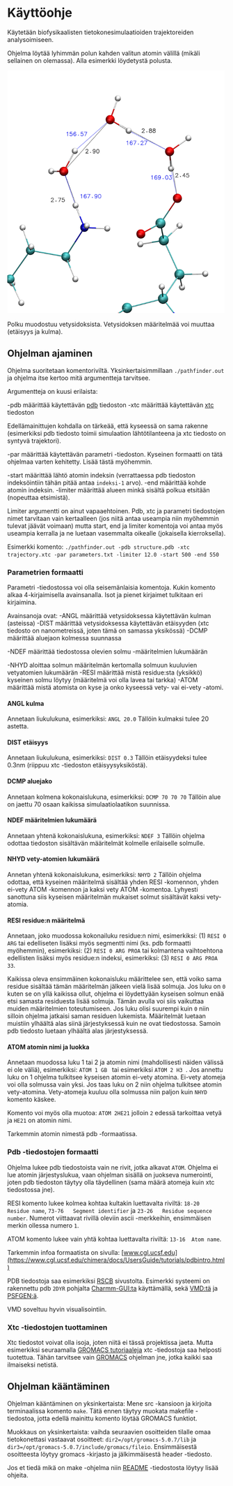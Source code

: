 # Käyttöohje

Käytetään biofysikaalisten tietokonesimulaatioiden trajektoreiden analysoimiseen.

Ohjelma löytää lyhimmän polun kahden valitun atomin välillä
(mikäli sellainen on olemassa). Alla esimerkki löydetystä polusta.

![alt text](../tests/step138_hydrogen_bond_path.png "Löydetty polku")

Polku muodostuu vetysidoksista.
Vetysidoksen määritelmää voi muuttaa (etäisyys ja kulma).

## Ohjelman ajaminen
Ohjelma suoritetaan komentoriviltä.
Yksinkertaisimmillaan `./pathfinder.out` ja ohjelma itse kertoo mitä argumentteja tarvitsee.

Argumentteja on kuusi erilaista:

-pdb määrittää käytettävän [pdb](https://www.cgl.ucsf.edu/chimera/docs/UsersGuide/tutorials/pdbintro.html) tiedoston
-xtc määrittää käytettävän [xtc](http://manual.gromacs.org/online/xtc.html) tiedoston

Edellämainittujen kohdalla on tärkeää, että kyseessä on sama rakenne
(esimerkiksi pdb tiedosto toimii simulaation lähtötilanteena
ja xtc tiedosto on syntyvä trajektori).

-par määrittää käytettävän parametri -tiedoston.
Kyseinen formaatti on tätä ohjelmaa varten kehitetty.
Lisää tästä myöhemmin.

-start määrittää lähtö atomin indeksin (verrattaessa pdb tiedoston indeksöintiin tähän pitää antaa `indeksi-1` arvo).
-end määrittää kohde atomin indeksin.
-limiter määrittää alueen minkä sisältä polkua etsitään (nopeuttaa etsimistä).

Limiter argumentti on ainut vapaaehtoinen.
Pdb, xtc ja parametri tiedostojen nimet tarvitaan vain kertaalleen
(jos niitä antaa useampia niin myöhemmin tulevat jäävät voimaan)
mutta start, end ja limiter komentoja voi antaa myös useampia kerralla
ja ne luetaan vasemmalta oikealle (jokaisella kierroksella).

Esimerkki komento:
`./pathfinder.out -pdb structure.pdb -xtc trajectory.xtc -par parameters.txt -limiter 12.0 -start 500 -end 550`

### Parametrien formaatti
Parametri -tiedostossa voi olla seisemänlaisia komentoja.
Kukin komento alkaa 4-kirjaimisella avainsanalla.
Isot ja pienet kirjaimet tulkitaan eri kirjaimina.

Avainsanoja ovat:
-ANGL määrittää vetysidoksessa käytettävän kulman (asteissa)
-DIST määrittää vetysidoksessa käytettävän etäisyyden (xtc tiedosto on nanometreissä, joten tämä on samassa yksikössä)
-DCMP määrittää aluejaon kolmessa suunnassa

-NDEF määrittää tiedostossa olevien solmu -määritelmien lukumäärän

-NHYD aloittaa solmun määritelmän kertomalla solmuun kuuluvien vetyatomien lukumäärän
-RESI määrittää mistä residue:sta (yksikkö) kyseinen solmu löytyy (määritelmä voi olla lavea tai tarkka)
-ATOM määrittää mistä atomista on kyse ja onko kyseessä vety- vai ei-vety -atomi.

#### ANGL kulma
Annetaan liukulukuna, esimerkiksi:
`ANGL 20.0`
Tällöin kulmaksi tulee 20 astetta.

#### DIST etäisyys
Annetaan liukulukuna, esimerkiksi:
`DIST 0.3`
Tällöin etäisyydeksi tulee 0.3nm (riippuu xtc -tiedoston etäisyysyksiköstä).

#### DCMP aluejako
Annetaan kolmena kokonaislukuna, esimerkiksi:
`DCMP 70 70 70`
Tällöin alue on jaettu 70 osaan kaikissa simulaatiolaatikon suunnissa.

#### NDEF määritelmien lukumäärä
Annetaan yhtenä kokonaislukuna, esimerkiksi:
`NDEF 3`
Tällöin ohjelma odottaa tiedoston sisältävän määritelmät kolmelle erilaiselle solmulle.

#### NHYD vety-atomien lukumäärä
Annetan yhtenä kokonaislukuna, esimerkiksi:
`NHYD 2`
Tällöin ohjelma odottaa, että kyseinen määritelmä sisältää yhden RESI -komennon,
yhden ei-vety ATOM -komennon ja kaksi vety ATOM -komentoa.
Lyhyesti sanottuna siis kyseisen määritelmän mukaiset solmut sisältävät kaksi vety-atomia.

#### RESI residue:n määritelmä
Annetaan, joko muodossa kokonailuku residue:n nimi, esimerkiksi:
(1) `RESI 0 ARG`
tai edelliseten lisäksi myös segmentti nimi (ks. pdb formaatti myöhemmin), esimerkiksi:
(2) `RESI 0 ARG PROA`
tai kolmantena vaihtoehtona edellisten lisäksi myös residue:n indeksi, esimerkiksi:
(3) `RESI 0 ARG PROA 33`.

Kaikissa oleva ensimmäinen kokonaisluku määrittelee sen,
että voiko sama residue sisältää tämän määritelmän jälkeen vielä lisää solmuja.
Jos luku on `0` kuten se on yllä kaikissa ollut,
ohjelma ei löydettyään kyseisen solmun enää etsi samasta residuesta lisää solmuja.
Tämän avulla voi siis vaikuttaa muiden määritelmien toteutumiseen.
Jos luku olisi suurempi kuin `0` niin silloin ohjelma jatkaisi saman residuen lukemista.
Määritelmät luetaan muistiin ylhäältä alas siinä järjestyksessä kuin ne ovat tiedostossa.
Samoin pdb tiedosto luetaan ylhäältä alas järjestyksessä.

#### ATOM atomin nimi ja luokka
Annetaan muodossa luku 1 tai 2 ja atomin nimi (mahdollisesti näiden välissä ei ole väliä), esimerkiksi:
`ATOM 1 GB `
tai esimerkiksi
`ATOM 2 H3 `.
Jos annettu luku on 1 ohjelma tulkitsee kyseisen atomin ei-vety atomina.
Ei-vety atomeja voi olla solmussa vain yksi.
Jos taas luku on 2 niin ohjelma tulkitsee atomin vety-atomina.
Vety-atomeja kuuluu olla solmussa niin paljon kuin `NHYD` komento käskee.

Komento voi myös olla muotoa:
`ATOM 2HE21`
jolloin `2` edessä tarkoittaa vetyä ja `HE21` on atomin nimi.

Tarkemmin atomin nimestä pdb -formaatissa.

### Pdb -tiedostojen formaatti
Ohjelma lukee pdb tiedostoista vain ne rivit, jotka alkavat `ATOM`.
Ohjelma ei lue atomin järjestyslukua, vaan ohjelman sisällä on juokseva numerointi,
joten pdb tiedoston täytyy olla täydellinen (sama määrä atomeja kuin xtc tiedostossa jne).

RESI komento lukee kolmea kohtaa kultakin luettavalta riviltä:
`18-20	Residue name`, `73-76	Segment identifier` ja `23-26	Residue sequence number`.
Numerot viittaavat rivillä oleviin ascii -merkkeihin, ensimmäisen merkin ollessa numero `1`.

ATOM komento lukee vain yhtä kohtaa luettavalta riviltä:
`13-16	Atom name`.

Tarkemmin infoa formaatista on sivulla: [www.cgl.ucsf.edu](https://www.cgl.ucsf.edu/chimera/docs/UsersGuide/tutorials/pdbintro.html)

PDB tiedostoja saa esimerkiksi [RSCB](https://www.rcsb.org/pdb/home/home.do) sivustolta.
Esimerkki systeemi on rakennettu pdb `2DYR` pohjalta [Charmm-GUI:ta](http://www.charmm-gui.org/) käyttämällä,
sekä [VMD:tä](http://www.ks.uiuc.edu/Research/vmd/) ja [PSFGEN:ä](http://www.ks.uiuc.edu/Research/vmd/plugins/psfgen/).

VMD soveltuu hyvin visualisointiin.

### Xtc -tiedostojen tuottaminen
Xtc tiedostot voivat olla isoja, joten niitä ei tässä projektissa jaeta.
Mutta esimerkiksi seuraamalla [GROMACS tutoriaaleja](http://www.bevanlab.biochem.vt.edu/Pages/Personal/justin/gmx-tutorials/)
xtc -tiedostoja saa helposti tuotettua.
Tähän tarvitsee vain [GROMACS](http://www.gromacs.org/) ohjelman jne, jotka kaikki saa ilmaiseksi netistä.

## Ohjelman kääntäminen
Ohjelman kääntäminen on yksinkertaista:
Mene src -kansioon ja kirjoita terminaalissa komento `make`.
Tätä ennen täytyy muokata makefile -tiedostoa, jotta edellä mainittu komento löytää GROMACS funktiot.

Muokkaus on yksinkertaista:
vaihda seuraavien osoitteiden tilalle omaa tietokonettasi vastaavat osoitteet:
`dir2=/opt/gromacs-5.0.7/lib` ja `dir3=/opt/gromacs-5.0.7/include/gromacs/fileio`.
Ensimmäisestä osoitteesta löytyy gromacs -kirjasto ja jälkimmäisestä header -tiedosto.

Jos et tiedä mikä on make -ohjelma niin [README](../README.md) -tiedostosta löytyy lisää ohjeita.